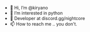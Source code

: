 - 👋 Hi, I’m @kiryano
- 👀 I’m interested in python
- 💞️ Developer at discord.gg/nightcore
- 📫 How to reach me .. you don't.

<!---
kiryano/kiryano is a ✨ special ✨ repository because its `README.md` (this file) appears on your GitHub profile.
You can click the Preview link to take a look at your changes.
--->
